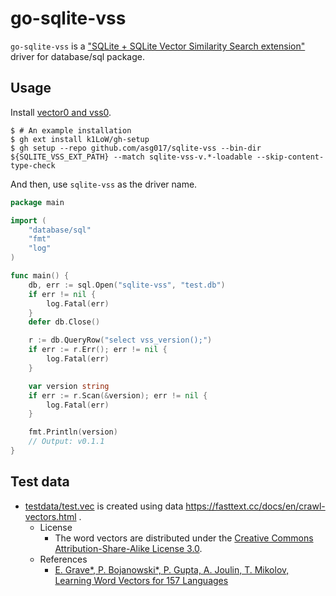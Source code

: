 # go-sqlite-vss

`go-sqlite-vss` is a ["SQLite + SQLite Vector Similarity Search extension"](https://github.com/asg017/sqlite-vss) driver for database/sql package.

## Usage

Install [vector0 and vss0](https://github.com/asg017/sqlite-vss/releases).

``` console
$ # An example installation
$ gh ext install k1LoW/gh-setup
$ gh setup --repo github.com/asg017/sqlite-vss --bin-dir ${SQLITE_VSS_EXT_PATH} --match sqlite-vss-v.*-loadable --skip-content-type-check
```

And then, use `sqlite-vss` as the driver name.

``` go
package main

import (
	"database/sql"
	"fmt"
	"log"
)

func main() {
	db, err := sql.Open("sqlite-vss", "test.db")
	if err != nil {
		log.Fatal(err)
	}
	defer db.Close()

	r := db.QueryRow("select vss_version();")
	if err := r.Err(); err != nil {
		log.Fatal(err)
	}

	var version string
	if err := r.Scan(&version); err != nil {
		log.Fatal(err)
	}

	fmt.Println(version)
	// Output: v0.1.1
}
```

## Test data

- [testdata/test.vec](testdata/test.vec) is created using data https://fasttext.cc/docs/en/crawl-vectors.html .
    - License
        - The word vectors are distributed under the [Creative Commons Attribution-Share-Alike License 3.0](https://creativecommons.org/licenses/by-sa/3.0/).
    - References
        - [E. Grave*, P. Bojanowski*, P. Gupta, A. Joulin, T. Mikolov, Learning Word Vectors for 157 Languages](https://arxiv.org/abs/1802.06893)
